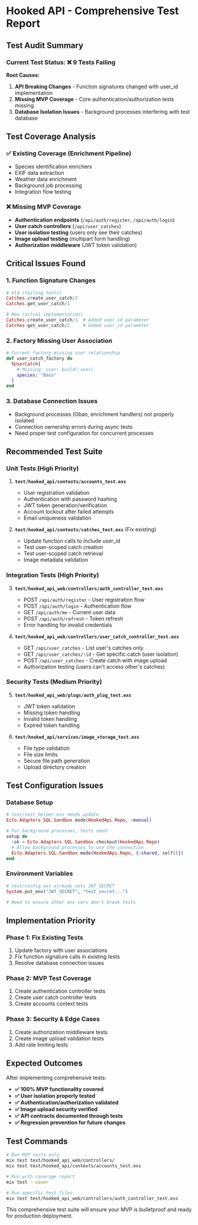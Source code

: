 # Hooked API - Comprehensive Test Report

## Test Audit Summary

### Current Test Status: ❌ **9 Tests Failing**

**Root Causes:**
1. **API Breaking Changes** - Function signatures changed with user_id implementation
2. **Missing MVP Coverage** - Core authentication/authorization tests missing
3. **Database Isolation Issues** - Background processes interfering with test database

## Test Coverage Analysis

### ✅ **Existing Coverage (Enrichment Pipeline)**
- Species identification enrichers
- EXIF data extraction  
- Weather data enrichment
- Background job processing
- Integration flow testing

### ❌ **Missing MVP Coverage**
- **Authentication endpoints** (`/api/auth/register`, `/api/auth/login`)
- **User catch controllers** (`/api/user_catches`)
- **User isolation testing** (users only see their catches)
- **Image upload testing** (multipart form handling)
- **Authorization middleware** (JWT token validation)

## Critical Issues Found

### 1. **Function Signature Changes**
```elixir
# Old (failing tests)
Catches.create_user_catch/2
Catches.get_user_catch/1

# New (actual implementation)  
Catches.create_user_catch/3  # Added user_id parameter
Catches.get_user_catch/2     # Added user_id parameter
```

### 2. **Factory Missing User Association**
```elixir
# Current factory missing user relationship
def user_catch_factory do
  %UserCatch{
    # Missing: user: build(:user)
    species: "Bass"
  }
end
```

### 3. **Database Connection Issues**
- Background processes (Oban, enrichment handlers) not properly isolated
- Connection ownership errors during async tests
- Need proper test configuration for concurrent processes

## Recommended Test Suite

### **Unit Tests (High Priority)**

1. **`test/hooked_api/contexts/accounts_test.exs`**
   - User registration validation
   - Authentication with password hashing
   - JWT token generation/verification
   - Account lockout after failed attempts
   - Email uniqueness validation

2. **`test/hooked_api/contexts/catches_test.exs`** (Fix existing)
   - Update function calls to include user_id
   - Test user-scoped catch creation
   - Test user-scoped catch retrieval
   - Image metadata validation

### **Integration Tests (High Priority)**

3. **`test/hooked_api_web/controllers/auth_controller_test.exs`**
   - POST `/api/auth/register` - User registration flow
   - POST `/api/auth/login` - Authentication flow  
   - GET `/api/auth/me` - Current user data
   - POST `/api/auth/refresh` - Token refresh
   - Error handling for invalid credentials

4. **`test/hooked_api_web/controllers/user_catch_controller_test.exs`**
   - GET `/api/user_catches` - List user's catches only
   - GET `/api/user_catches/:id` - Get specific catch (user isolation)
   - POST `/api/user_catches` - Create catch with image upload
   - Authorization testing (users can't access other's catches)

### **Security Tests (Medium Priority)**

5. **`test/hooked_api_web/plugs/auth_plug_test.exs`**
   - JWT token validation
   - Missing token handling
   - Invalid token handling
   - Expired token handling

6. **`test/hooked_api/services/image_storage_test.exs`**
   - File type validation
   - File size limits
   - Secure file path generation
   - Upload directory creation

## Test Configuration Issues

### **Database Setup**
```elixir
# test/test_helper.exs needs update
Ecto.Adapters.SQL.Sandbox.mode(HookedApi.Repo, :manual)

# For background processes, tests need:
setup do
  :ok = Ecto.Adapters.SQL.Sandbox.checkout(HookedApi.Repo)
  # Allow background processes to use the connection
  Ecto.Adapters.SQL.Sandbox.mode(HookedApi.Repo, {:shared, self()})
end
```

### **Environment Variables**
```elixir
# test/config.exs already sets JWT_SECRET
System.put_env("JWT_SECRET", "test_secret...")

# Need to ensure other env vars don't break tests
```

## Implementation Priority

### **Phase 1: Fix Existing Tests**
1. Update factory with user associations
2. Fix function signature calls in existing tests  
3. Resolve database connection issues

### **Phase 2: MVP Test Coverage**
1. Create authentication controller tests
2. Create user catch controller tests
3. Create accounts context tests

### **Phase 3: Security & Edge Cases**
1. Create authorization middleware tests
2. Create image upload validation tests
3. Add rate limiting tests

## Expected Outcomes

After implementing comprehensive tests:

- **✅ 100% MVP functionality covered**
- **✅ User isolation properly tested**
- **✅ Authentication/authorization validated**
- **✅ Image upload security verified**
- **✅ API contracts documented through tests**
- **✅ Regression prevention for future changes**

## Test Commands

```bash
# Run MVP tests only
mix test test/hooked_api_web/controllers/
mix test test/hooked_api/contexts/accounts_test.exs

# Run with coverage report
mix test --cover

# Run specific test files
mix test test/hooked_api_web/controllers/auth_controller_test.exs
```

This comprehensive test suite will ensure your MVP is bulletproof and ready for production deployment.